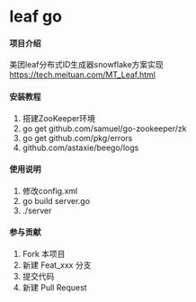# leaf go

#### 项目介绍
美团leaf分布式ID生成器snowflake方案实现 https://tech.meituan.com/MT_Leaf.html

#### 安装教程
1. 搭建ZooKeeper环境
2. go get github.com/samuel/go-zookeeper/zk
3. go get github.com/pkg/errors
4. github.com/astaxie/beego/logs

#### 使用说明
1. 修改config.xml
2. go build server.go
3. ./server 

#### 参与贡献

1. Fork 本项目
2. 新建 Feat_xxx 分支
3. 提交代码
4. 新建 Pull Request
